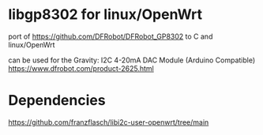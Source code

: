 # libgp8302 for linux/OpenWrt
port of https://github.com/DFRobot/DFRobot_GP8302 to C and linux/OpenWrt

can be used for the Gravity: I2C 4-20mA DAC Module (Arduino Compatible)  
https://www.dfrobot.com/product-2625.html

# Dependencies
https://github.com/franzflasch/libi2c-user-openwrt/tree/main
